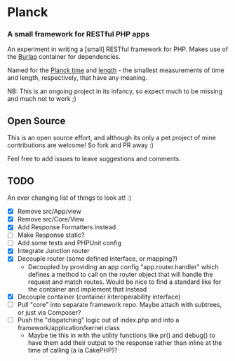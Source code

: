 # Planck 
### A small framework for RESTful PHP apps
An experiment in writing a [small] RESTful framework for PHP. Makes use of the [Burlap](https://www.github.com/codeeverything/burlap) container for dependencies.

Named for the [Planck time](https://en.wikipedia.org/wiki/Planck_time) and [length](https://en.wikipedia.org/wiki/Planck_length) - the smallest measurements of time and length, respectively, that have any meaning.

NB: This is an ongoing project in its infancy, so expect much to be missing and much not to work ;)

## Open Source

This is an open source effort, and although its only a pet project of mine contributions are welcome! So fork and PR away :)

Feel free to add issues to leave suggestions and comments.

## TODO

An ever changing list of things to look at! :)

- [x] Remove src/App/view
- [x] Remove src/Core/View
- [x] Add Response Formatters instead
- [ ] Make Response static?
- [ ] Add some tests and PHPUnit config
- [x] Integrate Junction router
- [x] Decouple router (some defined interface, or mapping?)
  - Decoupled by providing an app config "app.router.handler" which defines a method to call on the router object that will handle the request and match routes. Would be nice to find a standard like for the container and implement that instead
- [x] Decouple container (container interoperability interface)
- [ ] Pull "core" into separate framework repo. Maybe attach with subtrees, or just via Composer? 
- [ ] Push the "dispatching" logic out of index.php and into a framework/application/kernel class
  - Maybe tie this in with the utility functions like pr() and debug() to have them add their output to the response rather than inline at the time of calling (a la CakePHP)?